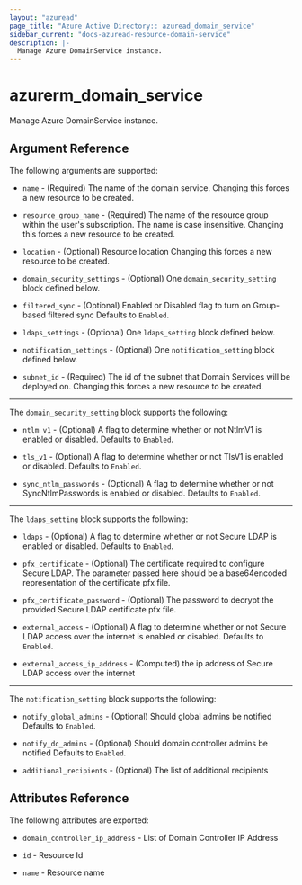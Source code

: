 ```yaml
---
layout: "azuread"
page_title: "Azure Active Directory:: azuread_domain_service"
sidebar_current: "docs-azuread-resource-domain-service"
description: |-
  Manage Azure DomainService instance.
---
```


# azurerm_domain_service

Manage Azure DomainService instance.


## Argument Reference

The following arguments are supported:

* `name` - (Required) The name of the domain service. Changing this forces a new resource to be created.

* `resource_group_name` - (Required) The name of the resource group within the user's subscription. The name is case insensitive. Changing this forces a new resource to be created.

* `location` - (Optional) Resource location Changing this forces a new resource to be created.

* `domain_security_settings` - (Optional) One `domain_security_setting` block defined below.

* `filtered_sync` - (Optional) Enabled or Disabled flag to turn on Group-based filtered sync Defaults to `Enabled`.

* `ldaps_settings` - (Optional) One `ldaps_setting` block defined below.

* `notification_settings` - (Optional) One `notification_setting` block defined below.

* `subnet_id` - (Required) The id of the subnet that Domain Services will be deployed on. Changing this forces a new resource to be created.

---

The `domain_security_setting` block supports the following:

* `ntlm_v1` - (Optional) A flag to determine whether or not NtlmV1 is enabled or disabled. Defaults to `Enabled`.

* `tls_v1` - (Optional) A flag to determine whether or not TlsV1 is enabled or disabled. Defaults to `Enabled`.

* `sync_ntlm_passwords` - (Optional) A flag to determine whether or not SyncNtlmPasswords is enabled or disabled. Defaults to `Enabled`.

---

The `ldaps_setting` block supports the following:

* `ldaps` - (Optional) A flag to determine whether or not Secure LDAP is enabled or disabled. Defaults to `Enabled`.

* `pfx_certificate` - (Optional) The certificate required to configure Secure LDAP. The parameter passed here should be a base64encoded representation of the certificate pfx file.

* `pfx_certificate_password` - (Optional) The password to decrypt the provided Secure LDAP certificate pfx file.

* `external_access` - (Optional) A flag to determine whether or not Secure LDAP access over the internet is enabled or disabled. Defaults to `Enabled`.

* `external_access_ip_address` - (Computed) the ip address of Secure LDAP access over the internet
---

The `notification_setting` block supports the following:

* `notify_global_admins` - (Optional) Should global admins be notified Defaults to `Enabled`.

* `notify_dc_admins` - (Optional) Should domain controller admins be notified Defaults to `Enabled`.

* `additional_recipients` - (Optional) The list of additional recipients

## Attributes Reference

The following attributes are exported:

* `domain_controller_ip_address` - List of Domain Controller IP Address

* `id` - Resource Id

* `name` - Resource name
